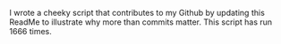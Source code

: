 I wrote a cheeky script that contributes to my Github by updating this ReadMe to illustrate why more than commits matter. This script has run 1666 times.